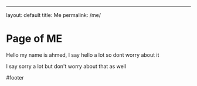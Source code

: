 ---
layout: default
title: Me
permalink: /me/

# Page of ME

Hello my name is ahmed, I say hello a lot so dont worry about it 

I say sorry a lot but don't worry about that as well 

#footer